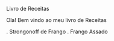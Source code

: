 Livro de Receitas

Ola! Bem vindo ao meu livro de Receitas

. Strongonoff de Frango
. Frango Assado
